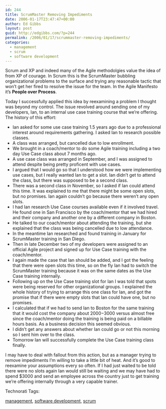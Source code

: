 ```yaml
---
id: 244
title: ScrumMaster Removing Impediments
date: 2006-01-17T23:47:47+00:00
author: Ed Gibbs
layout: post
guid: http://edgibbs.com/?p=244
permalink: /2006/01/17/scrummaster-removing-impediments/
categories:
  - management
  - scrum
  - software development
---
```

Scrum and XP and indeed many of the Agile methodolgies value the idea of from XP of courage. In Scrum this is the ScrumMaster bubbling organizational problems to the surface and trying any reasonable tactic that won&#8217;t get her fired to resolve the issue for the team. In the Agile Manifesto it&#8217;s **People over Process**.

Today I successfully applied this idea by reexamining a problem I thought was beyond my control. The issue revolved around sending one of my developers, Ian, to an internal use case training course that we&#8217;re offering. The history of this effort:

  * Ian asked for some use case training 1.5 years ago due to a professional interest around requirements gathering. I asked Ian to research possible classes.
  * A class was arranged, but cancelled due to low enrollment.
  * We brought in a coach/mentor to do some Agile training including a two day Use Case class about 7 months ago.
  * A use case class was arranged in September, and I was assigned to attend despite being pretty proficent with use cases.
  * I argued that I would go so that I understood how we were implementing use cases, but I really wanted Ian to get a slot. Ian didn&#8217;t get to attend the class, but there was supposed to be a second class.
  * There was a second class in November, so I asked if Ian could attend this time. It was explained to me that there might be some open slots, but no promises. Ian again couldn&#8217;t go because there weren&#8217;t any open slots.
  * I had Ian research Use Case courses available even if it involved travel. He found one in San Francisco by the coach/mentor that we had hired and their company and another one by a different company in Boston.
  * He talked to our coach/mentor about attending the training, but she explained that the class was being cancelled due to low attendance.
  * In the meantime Ian researched and found training in January for ScrumMaster training in San Diego.
  * Then in late December two of my developers were assigned to an official Agile project and signed up for Use Case training with the coach/mentor.
  * I again made the case that Ian should be added, and I got the feeling that there were open slots this time, so on the fly Ian had to switch the ScrumMaster training because it was on the same dates as the Use Case training internally.
  * Following up on the Use Case training slot for Ian I was told that spots were being reserved for other organizational groups. I explained the whole history of trying to arrange this one class for Ian, and got the promise that if there were empty slots that Ian could have one, but no promises.
  * I calculated that if we had to send Ian to Boston for the same training that it would cost the company about $2000-$3000 versus almost free since the coach/mentor doing the training is being paid on a billable hours basis. As a business decision this seemed obvious.
  * I didn&#8217;t get any answers about whether Ian could go or not this morning so I sent him over to the class.
  * Tomorrow Ian will successfully complete the Use Case training class finally.

I may have to deal with fallout from this action, but as a manager trying to remove impediments I&#8217;m willing to take a little bit of heat. And it&#8217;s good to reexamine your assumptions every so often. If I had just waited to be told there were no slots again Ian would still be waiting and we may have had to spend $3000 and send an employee across the country just to get training we&#8217;re offering internally through a very capable trainer.

<!-- Technorati Tags Start -->

Technorati Tags:
  
<a href="http://technorati.com/tag/management" rel="tag">management</a>, <a href="http://technorati.com/tag/software%20development" rel="tag">software development</a>, <a href="http://technorati.com/tag/scrum" rel="tag">scrum</a> 

<!-- Technorati Tags End -->
